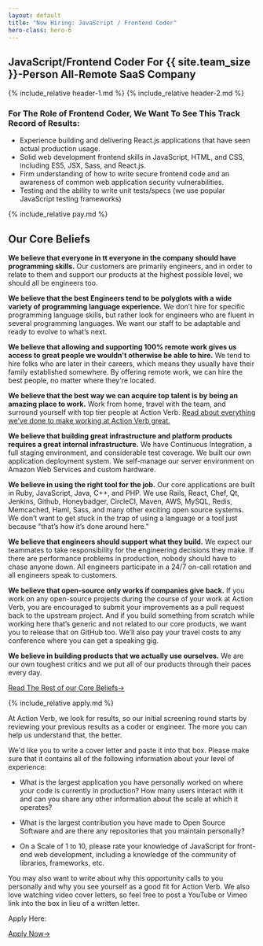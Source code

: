 ```yaml
---
layout: default
title: "Now Hiring: JavaScript / Frontend Coder"
hero-class: hero-6
---
```


## JavaScript/Frontend Coder For {{ site.team_size }}-Person All-Remote SaaS Company

{% include_relative header-1.md %}
{% include_relative header-2.md %}

### For The Role of Frontend Coder, We Want To See This Track Record of Results:

 * Experience building and delivering React.js applications that have seen
actual production usage.
 * Solid web development frontend skills in JavaScript, HTML, and CSS,
including ES5, JSX, Sass, and React.js.
 * Firm understanding of how to write secure frontend code and an awareness
of common web application security vulnerabilities.
 * Testing and the ability to write unit tests/specs (we use popular JavaScript testing
frameworks)

{% include_relative pay.md %}


## Our Core Beliefs

**We believe that everyone in tt everyone in the company should have
programming skills.** Our customers are primarily engineers, and in order
to relate to them and support our products at the highest possible
level, we should all be engineers too.

**We believe that the best Engineers tend to be polyglots with a wide
variety of programming language experience.** We don’t hire for specific
programming language skills, but rather look for engineers who are
fluent in several programming languages. We want our staff to be
adaptable and ready to evolve to what’s next.

**We believe that allowing and supporting 100% remote work gives us
access to great people we wouldn't otherwise be able to hire.**  We tend
to hire folks who are later in their careers, which means they usually
have their family established somewhere.  By offering remote work, we
can hire the best people, no matter where they're located.

**We believe that the best way we can acquire top talent is by being an
amazing place to work.**  Work from home, travel with the team, and
surround yourself with top tier people at Action Verb.
[Read about everything we've done to make
working at Action Verb great.](https://actionverb.com/working-at-action-verb)

**We believe that building great infrastructure and platform products
requires a great internal infrastructure.** We have Continuous Integration,
a full staging environment, and considerable test coverage.
We built our own application deployment system.  We
self-manage our server environment on Amazon Web Services and custom hardware.

**We believe in using the right tool for the job.** Our core applications
are built in Ruby, JavaScript, Java, C++, and PHP. We use Rails, React,
Chef, Qt, Jenkins, Github, Honeybadger, CircleCI, Maven, AWS, MySQL,
Redis, Memcached, Haml, Sass, and many other exciting open source
systems. We don’t want to get stuck in the trap of using a language or a
tool just because "that’s how it’s done around here."

**We believe that engineers should support what they build.** We expect
our teammates to take responsibility for the engineering decisions they
make.  If there are performance problems in production, nobody should
have to chase anyone down.  All engineers participate in a 24/7 on-call
rotation and all engineers speak to customers.

**We believe that open-source only works if companies give back.**  If you
work on any open-source projects during the course of your work at
Action Verb, you are encouraged to submit your improvements as a pull
request back to the upstream project.  And if you build something from
scratch while working here that’s generic and not related to our core
products, we want you to release that on GitHub too.  We’ll also pay
your travel costs to any conference where you can get a speaking gig.

**We believe in building products that we actually use ourselves.** We are
our own toughest critics and we put all of our products through their
paces every day.

<p><a class="page-btn f7 f5-ns ttu tracked-slight mb2" href="/core-beliefs">Read The Rest of our Core Beliefs<span class="pl1">&#8594;</span></a></p>

{% include_relative apply.md %}

At Action Verb, we look for results, so our initial screening round
starts by reviewing your previous results as a coder or engineer.  The
more you can help us understand that, the better.

We'd like you to write a cover letter and paste it into that box.  Please make sure
that it contains all of the following information about your level of experience:

 * What is the largest application you have personally worked on where
 your code is currently in production?  How many users interact with it
 and can you share any other information about the scale at which it
 operates?

 * What is the largest contribution you have made to Open Source
 Software and are there any repositories that you maintain personally?

 * On a Scale of 1 to 10, please rate your knowledge of JavaScript for
 front-end web development, including a knowledge of the community of
 libraries, frameworks, etc.

You may also want to write about why this opportunity calls to you
personally and why you see yourself as a good fit for Action Verb.  We
also love watching video cover letters, so feel free to post a YouTube
or Vimeo link into the box in lieu of a written letter.

Apply Here:

<p><a class="page-btn f7 f5-ns ttu tracked-slight mb2" href="http://actionverb.applytojob.com/apply/IwjSeIR7FO/Front-End-Engineer">Apply Now<span class="pl1">&#8594;</span></a></p>
